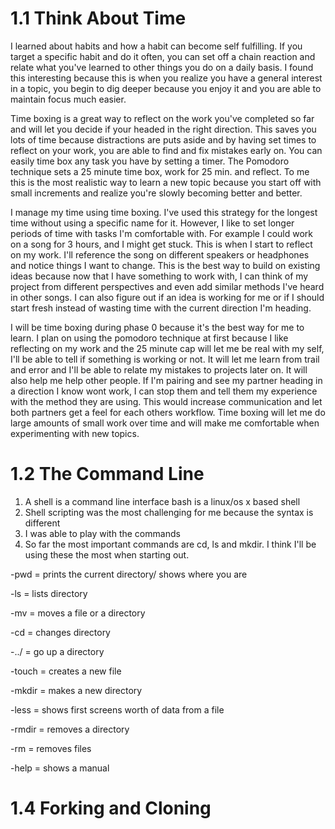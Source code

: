 # 1.1 Think About Time
I learned about habits and how a habit can become self fulfilling. If you target a specific habit and do it often, you can set off a chain reaction and relate what you've learned to other things you do on a daily basis. I found this interesting because this is when you realize you have a general interest in a topic, you begin to dig deeper because you enjoy it and you are able to maintain focus much easier.

Time boxing is a great way to reflect on the work you've completed so far and will let you decide if your headed in the right direction. This saves you lots of time because distractions are puts aside and by having set times to reflect on your work, you are able to find and fix mistakes early on. You can easily time box any task you have by setting a timer. The Pomodoro technique sets a 25 minute time box, work for 25 min. and reflect. To me this is the most realistic way to learn a new topic because you start off with small increments and realize you're slowly becoming better and better.

I manage my time using time boxing. I've used this strategy for the longest time without using a specific name for it. However, I like to set longer periods of time with tasks I'm comfortable with. For example I could work on a song for 3 hours, and I might get stuck. This is when I start to reflect on my work. I'll reference the song on different speakers or headphones and notice things I want to change. This is the best way to build on existing ideas because now that I have something to work with, I can think of my project from different perspectives and even add similar methods I've heard in other songs. I can also figure out if an idea is working for me or if I should start fresh instead of wasting time with the current direction I'm heading. 

I will be time boxing during phase 0 because it's the best way for me to learn. I plan on using the pomodoro technique at first because I like reflecting on my work and the 25 minute cap will let me be real with my self, I'll be able to tell if something is working or not. It will let me learn from trail and error and I'll be able to relate my mistakes to projects later on. It will also help me help other people. If I'm pairing and see my partner heading in a direction I know wont work, I can stop them and tell them my experience with the method they are using. This would increase communication and let both partners get a feel for each others workflow. Time boxing will let me do large amounts of small work over time and will make me comfortable when experimenting with new topics.

# 1.2 The Command Line
1. A shell is a command line interface
bash is a linux/os x based shell
2. Shell scripting was the most challenging for me because the syntax is different
3. I was able to play with the commands
4. So far the most important commands are cd, ls and mkdir. I think I'll be using these the most when starting out.

-pwd = prints the current directory/ shows where you are

-ls = lists directory

-mv = moves a file or a directory

-cd = changes directory

-../ = go up a directory

-touch = creates a new file

-mkdir = makes a new directory

-less = shows first screens worth of data from a file

-rmdir = removes a directory

-rm = removes files

-help = shows a manual

# 1.4 Forking and Cloning
